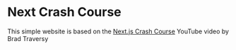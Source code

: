 # Next Crash Course

This simple website is based on the [Next.js Crash Course](https://www.youtube.com/watch?v=mTz0GXj8NN0) YouTube video by Brad Traversy
